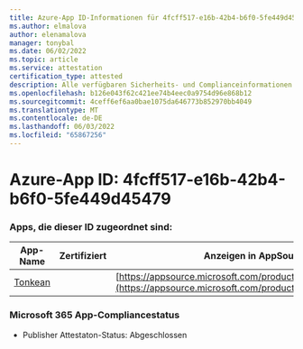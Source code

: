 ```yaml
---
title: Azure-App ID-Informationen für 4fcff517-e16b-42b4-b6f0-5fe449d45479
ms.author: elmalova
author: elenamalova
manager: tonybal
ms.date: 06/02/2022
ms.topic: article
ms.service: attestation
certification_type: attested
description: Alle verfügbaren Sicherheits- und Complianceinformationen für 4fcff517-e16b-42b4-b6f0-5fe449d45479.
ms.openlocfilehash: b126e043f62c421ee74b4eec0a9754d96e868b12
ms.sourcegitcommit: 4ceff6ef6aa0bae1075da646773b852970bb4049
ms.translationtype: MT
ms.contentlocale: de-DE
ms.lasthandoff: 06/03/2022
ms.locfileid: "65867256"
---
```

# <a name="azure-app-id-4fcff517-e16b-42b4-b6f0-5fe449d45479"></a>Azure-App ID: 4fcff517-e16b-42b4-b6f0-5fe449d45479


### <a name="apps-associated-with-this-id"></a>Apps, die dieser ID zugeordnet sind:
| **App-Name** | **Zertifiziert** | **Anzeigen in AppSource** |
|--------------|---------------|-----------------------|
| [Tonkean](../forward/WA104381749.md) |  | [https://appsource.microsoft.com/product/office/WA104381749](https://appsource.microsoft.com/product/office/WA104381749) |

### <a name="microsoft-365-app-compliance-status"></a>Microsoft 365 App-Compliancestatus
- Publisher Attestaton-Status: Abgeschlossen
